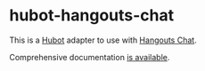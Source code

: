 # hubot-hangouts-chat

This is a [Hubot](http://hubot.github.com/) adapter to use with [Hangouts Chat](https://gsuite.google.com/products/chat/).

Comprehensive documentation [is available](https://developers.google.com/hangouts/chat/).